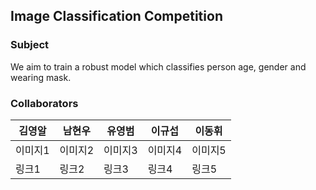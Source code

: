 ## Image Classification Competition 

### Subject

We aim to train a robust model which classifies person age, gender and wearing mask.



### 














### Collaborators

|김영알|남현우|유영범|이규섭|이동휘|
|------|------|------|-------|------|
|이미지1|이미지2|이미지3|이미지4|이미지5|
|링크1|링크2|링크3|링크4|링크5|
